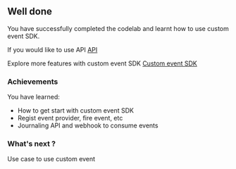 ## Well done

You have successfully completed the codelab and learnt how to use custom event SDK.

If you would like to use API 
[API](https://git.corp.adobe.com/pages/adobe-apis/api-mgmt-docs/#/events)

Explore more features with custom event SDK
[Custom event SDK](https://github.com/adobe/aio-lib-events/)

### Achievements

You have learned: 

* How to get start with custom event SDK
* Regist event provider, fire event, etc
* Journaling API and webhook to consume events

### What's next ?

Use case to use custom event 